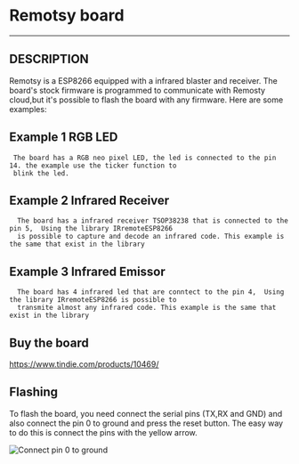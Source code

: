 # Remotsy board

---

## DESCRIPTION

   Remotsy is a ESP8266 equipped with a infrared blaster and receiver. The board's stock firmware is programmed to 
   communicate with Remosty cloud,but it's possible to flash the board with any firmware. Here are some examples:
   
  ## Example 1 RGB LED
     The board has a RGB neo pixel LED, the led is connected to the pin 14. the example use the ticker function to
     blink the led.
     
  ## Example 2 Infrared Receiver
      The board has a infrared receiver TSOP38238 that is connected to the pin 5,  Using the library IRremoteESP8266
      is possible to capture and decode an infrared code. This example is the same that exist in the library
      
  ## Example 3 Infrared Emissor  
      The board has 4 infrared led that are conntect to the pin 4,  Using the library IRremoteESP8266 is possible to
      transmite almost any infrared code. This example is the same that exist in the library
      
## Buy the board

https://www.tindie.com/products/10469/

## Flashing

   To flash the board, you need connect the serial pins (TX,RX and GND) and also connect the pin 0 to ground and 
   press the reset button. The easy way to do this is connect the pins with the yellow arrow.
      
![Connect pin 0 to ground](/images/remotsy_flash.png?raw=true "Connect pin 0 to ground")

